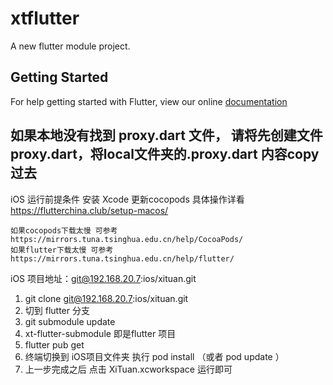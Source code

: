 # xtflutter

A new flutter module project.

## Getting Started

For help getting started with Flutter, view our online
[documentation](https://flutter.dev/)


## 如果本地没有找到 proxy.dart 文件， 请将先创建文件proxy.dart，将local文件夹的.proxy.dart 内容copy 过去


iOS  运行前提条件 安装 Xcode  更新cocopods  具体操作详看 https://flutterchina.club/setup-macos/

    如果cocopods下载太慢 可参考 https://mirrors.tuna.tsinghua.edu.cn/help/CocoaPods/
    如果flutter下载太慢 可参考 https://mirrors.tuna.tsinghua.edu.cn/help/flutter/

iOS 项目地址：git@192.168.20.7:ios/xituan.git 
  1. git clone git@192.168.20.7:ios/xituan.git 
  2. 切到 flutter 分支
  3. git submodule update 
  4. xt-flutter-submodule 即是flutter 项目
  5. flutter pub get 
  6. 终端切换到 iOS项目文件夹 执行 pod install （或者 pod update ）
  7. 上一步完成之后 点击 XiTuan.xcworkspace 运行即可

    

    
 





 